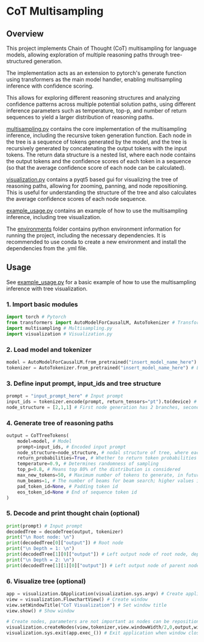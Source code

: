 # CoT Multisampling
## Overview
This project implements Chain of Thought (CoT) multisampling for language models, allowing exploration of multiple reasoning paths through tree-structured generation.

The implementation acts as an extension to pytorch's generate function using transformers as the main model handler, enabling multisampling inference with confidence scoring.

This allows for exploring different reasoning structures and analyzing confidence patterns across multiple potential solution paths, using different inference parameters such as temperature, top-p, and number of return sequences to yield a larger distribution of reasoning paths.

[multisampling.py](multisampling.py) contains the core implementation of the multisampling inference, including the recursive token generation function. Each node in the tree is a sequence of tokens generated by the model, and the tree is recursively generated by concatenating the output tokens with the input tokens. The return data structure is a nested list, where each node contains the output tokens and the confidence scores of each token in a sequence (so that the average confidence score of each node can be calculated).

[visualization.py](visualization.py) contains a pyqt5 based gui for visualizing the tree of reasoning paths, allowing for zooming, panning, and node repositioning. This is useful for understanding the structure of the tree and also calculates the average confidence scores of each node sequence.

[example_usage.py](example_usage.py) contains an example of how to use the multisampling inference, including tree visualization.

The [environments](environments) folder contains python environment information for running the project, including the necessary dependencies. It is recommended to use conda to create a new environment and install the dependencies from the .yml file.

## Usage
See [example_usage.py](example_usage.py) for a basic example of how to use the multisampling inference with tree visualization.

### 1. Import basic modules
```python
import torch # Pytorch
from transformers import AutoModelForCausalLM, AutoTokenizer # Transformers library
import multisampling # Multisampling.py
import visualization # Visualization.py
```

### 2. Load model and tokenizer
```python
model = AutoModelForCausalLM.from_pretrained("insert_model_name_here") # Load model
tokenizer = AutoTokenizer.from_pretrained("insert_model_name_here") # Load tokenizer
```

### 3. Define input prompt, input_ids and tree structure
```python
prompt = "input_prompt_here" # Input prompt
input_ids = tokenizer.encode(prompt, return_tensors="pt").to(device) # Encode input prompt
node_structure = [2,1,1] # First node generation has 2 branches, second has 1 branch, third has 1 branch
```

### 4. Generate tree of reasoning paths
```python
output = CoTTreeTokens(
    model=model, # Model
    prompt=input_ids, # Encoded input prompt
    node_structure=node_structure, # nodal structure of tree, where each element is the number of branches from each node
    return_probabilities=True, # Whether to return token probabilities vs raw logits
    temperature=0.9, # Determines randomness of sampling
    top_p=0.8, # Means top 80% of the distribution is considered
    max_new_tokens=50, # Maximum number of tokens to generate, in future this will be dependent on an end-of-thought token (</think>)
    num_beams=1, # The number of beams for beam search; higher values improve quality but increase computation
    pad_token_id=None, # Padding token id
    eos_token_id=None # End of sequence token id
)
```

### 5. Decode and print thought chain (optional)
```python
print(prompt) # Input prompt
decodedTree = decodeTree(output, tokenizer)
print("\n Root node: \n")
print(decodedTree[0]["output"]) # Root node
print("\n Depth = 1: \n")
print(decodedTree[1][0]["output"]) # Left output node of root node, depth=1
print("\n Depth = 2: \n")
print(decodedTree[1][1][0]["output"]) # Left output node of parent node, depth=2
```

### 6. Visualize tree (optional)
```python
app = visualization.QApplication(visualization.sys.argv) # Create application
view = visualization.FlowchartView() # Create window
view.setWindowTitle("CoT Visualization") # Set window title
view.show() # Show window

# Create nodes, parameters are not important as nodes can be repositioned when window is open
visualization.createNodes(view,tokenizer,view.windowWidth/2,0,output,width=350,shiftAmt=600,dropAmt=350,shiftReduction=1.6) 
visualization.sys.exit(app.exec_()) # Exit application when window closed
```








